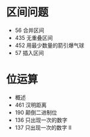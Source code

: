 # 区间问题

- 56 合并区间
- 435 无重叠区间
- 452 用最少数量的箭引爆气球
- 57 插入区间

# 位运算

- 概述
- 461 汉明距离
- 190 颠倒二进制位
- 136 只出现一次的数字
- 137 只出现一次的数字 II




